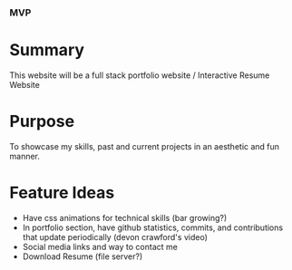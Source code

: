 ### MVP

# Summary
This website will be a full stack portfolio website / Interactive Resume Website

# Purpose
To showcase my skills, past and current projects in an aesthetic and fun manner.

# Feature Ideas

* Have css animations for technical skills (bar growing?)
* In portfolio section, have github statistics, commits, and contributions that update periodically (devon crawford's video)
* Social media links and way to contact me
* Download Resume (file server?)
